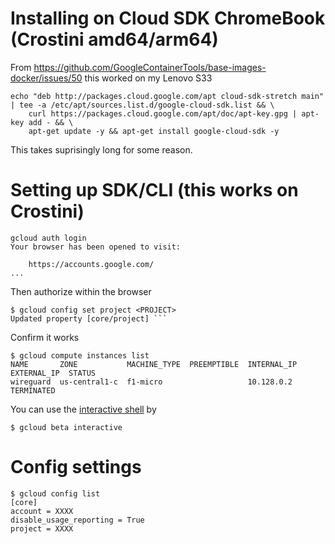 
# Installing on Cloud SDK ChromeBook (Crostini amd64/arm64)

From https://github.com/GoogleContainerTools/base-images-docker/issues/50 this worked on my Lenovo S33

```
echo "deb http://packages.cloud.google.com/apt cloud-sdk-stretch main" | tee -a /etc/apt/sources.list.d/google-cloud-sdk.list && \
    curl https://packages.cloud.google.com/apt/doc/apt-key.gpg | apt-key add - && \
    apt-get update -y && apt-get install google-cloud-sdk -y
```

This takes suprisingly long for some reason. 

# Setting up SDK/CLI (this works on Crostini)

```
gcloud auth login
Your browser has been opened to visit:

    https://accounts.google.com/
...
```

Then authorize within the browser


```
$ gcloud config set project <PROJECT>
Updated property [core/project] ```
```

Confirm it works

```
$ gcloud compute instances list
NAME       ZONE           MACHINE_TYPE  PREEMPTIBLE  INTERNAL_IP  EXTERNAL_IP  STATUS
wireguard  us-central1-c  f1-micro                   10.128.0.2                TERMINATED
```

You can use the [interactive shell](https://cloud.google.com/sdk/docs/interactive-gcloud) by

```
$ gcloud beta interactive
```

# Config settings

```
$ gcloud config list
[core]
account = XXXX
disable_usage_reporting = True
project = XXXX
```

